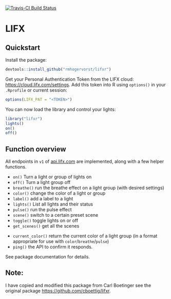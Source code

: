 <!-- README.md is generated from README.Rmd. Please edit that file -->
[![Travis-CI Build Status](https://travis-ci.org/rmhogervorst/lifxr.svg?branch=master)](https://travis-ci.org/rmhogervorst/lifxr)

LIFX
====

Quickstart
----------

Install the package:

``` r
devtools::install_github("rmhogervorst/lifxr")
```

Get your Personal Authentication Token from the LIFX cloud: <https://cloud.lifx.com/settings>. Add this token into R using `options()` in your `.Rprofile` or current session:

``` r
options(LIFX_PAT = "<TOKEN>")
```

You can now load the library and control your lights:

``` r
library("lifxr")
lights()
on()
off()
```

Function overview
-----------------

All endpoints in `v1` of [api.lifx.com](https://api.lifx.com) are implemented, along with a few helper functions.

-   `on()` Turn a light or group of lights on
-   `off()` Turn a light group off
-   `breathe()` run the breathe effect on a light group (with desired settings)
-   `color()` change the color of a light or group
-   `label()` add a label to a light
-   `lights()` List all lights and their status
-   `pulse()` run the pulse effect
-   `scene()` switch to a certain preset scene
-   `toggle()` toggle lights on or off
-   `get_scenes()` get all the scenes

<!-- API not working? 
- `parse_color()` Return the HSBK for a color string
-->
-   `current_color()` return the current color of a light group (in a format appropriate for use with `color`/`breathe`/`pulse`)
-   `ping()` the API to confirm it responds.

See package documentation for details.

Note:
-----

I have copied and modified this package from Carl Boetinger see the original package <https://github.com/cboettig/lifxr>.
